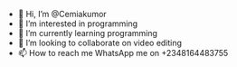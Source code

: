 - 👋 Hi, I’m @Cemiakumor
- 👀 I’m interested in programming 
- 🌱 I’m currently learning programming 
- 💞️ I’m looking to collaborate on video editing 
- 📫 How to reach me WhatsApp me on +2348164483755

<!---
Cemiakumor/Cemiakumor is a ✨ special ✨ repository because its `README.md` (this file) appears on your GitHub profile.
You can click the Preview link to take a look at your changes.
--->
